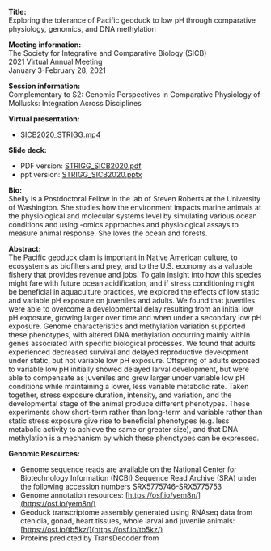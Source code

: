 **Title:**   
Exploring the tolerance of Pacific geoduck to low pH through comparative physiology, genomics, and DNA methylation

**Meeting information:**  
The Society for Integrative and Comparative Biology (SICB)  
2021 Virtual Annual Meeting  
January 3-February 28, 2021

**Session information:**  
Complementary to S2: Genomic Perspectives in Comparative Physiology of Mollusks: Integration Across Disciplines

**Virtual presentation:**  

- [SICB2020_STRIGG.mp4](https://gannet.fish.washington.edu/metacarcinus/Pgenerosa/presentations/SICB2020/SICB2020_STRIGG.mp4)

**Slide deck:** 

- PDF version: [STRIGG_SICB2020.pdf](https://github.com/shellytrigg/talk-SICB2020/blob/master/STRIGG_SICB2020.pdf)
- ppt version: [STRIGG_SICB2020.pptx](https://github.com/shellytrigg/talk-pag2020/blob/master/STRIGG_SICB2020.pptx)

**Bio:**  
Shelly is a Postdoctoral Fellow in the lab of Steven Roberts at the University of Washington. She studies how the environment impacts marine animals at the physiological and molecular systems level by simulating various ocean conditions and using -omics approaches and physiological assays to measure animal response. She loves the ocean and forests.

**Abstract:**  
The Pacific geoduck clam is important in Native American culture, to ecosystems as biofilters and prey, and to the U.S. economy as a valuable fishery that provides revenue and jobs. To gain insight into how this species might fare with future ocean acidification, and if stress conditioning might be beneficial in aquaculture practices, we explored the effects of low static and variable pH exposure on juveniles and adults. We found that juveniles were able to overcome a developmental delay resulting from an initial low pH exposure, growing larger over time and when under a secondary low pH exposure. Genome characteristics and methylation variation supported these phenotypes, with altered DNA methylation occurring mainly within genes associated with specific biological processes. We found that adults experienced decreased survival and delayed reproductive development under static, but not variable low pH exposure. Offspring of adults exposed to variable low pH initially showed delayed larval development, but were able to compensate as juveniles and grew larger under variable low pH conditions while maintaining a lower, less variable metabolic rate. Taken together, stress exposure duration, intensity, and variation, and the developmental stage of the animal produce different phenotypes. These experiments show short-term rather than long-term and variable rather than static stress exposure give rise to beneficial phenotypes (e.g. less metabolic activity to achieve the same or greater size), and that DNA methylation is a mechanism by which these phenotypes can be expressed.  
 
**Genomic Resources:**

- Genome sequence reads are available on the National Center for Biotechnology Information (NCBI) Sequence Read Archive (SRA) under the following accession numbers SRX5775746-SRX5775753
- Genome annotation resources: [https://osf.io/yem8n/](https://osf.io/yem8n/)
- Geoduck transcriptome assembly generated using RNAseq data from ctenidia, gonad, heart tissues, whole larval and juvenile animals:   [https://osf.io/tb5kz/](https://osf.io/tb5kz/)
- Proteins predicted by TransDecoder from 